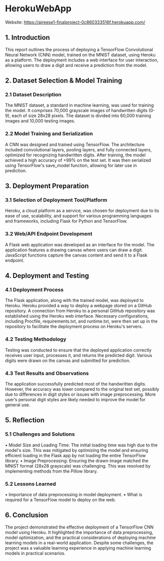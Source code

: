 # HerokuWebApp

Website: https://ajreese1-finalproject-0c860333516f.herokuapp.com/ 

## 1. Introduction
This report outlines the process of deploying a TensorFlow Convolutional Neural Network (CNN) model, trained on the MNIST dataset, using Heroku as a platform. The deployment includes a web interface for user interaction, allowing users to draw a digit and receive a prediction from the model.
## 2. Dataset Selection & Model Training
### 2.1 Dataset Description
The MNIST dataset, a standard in machine learning, was used for training the model. It comprises 70,000 grayscale images of handwritten digits (0-9), each of size 28x28 pixels. The dataset is divided into 60,000 training images and 10,000 testing images.
### 2.2 Model Training and Serialization
A CNN was designed and trained using TensorFlow. The architecture included convolutional layers, pooling layers, and fully connected layers, optimized for recognizing handwritten digits. After training, the model achieved a high accuracy of +99% on the test set. It was then serialized using TensorFlow's save_model function, allowing for later use in prediction.
## 3. Deployment Preparation
### 3.1 Selection of Deployment Tool/Platform
Heroku, a cloud platform as a service, was chosen for deployment due to its ease of use, scalability, and support for various programming languages and frameworks, including Flask for Python and TensorFlow.
### 3.2 Web/API Endpoint Development
A Flask web application was developed as an interface for the model. The application features a drawing canvas where users can draw a digit. JavaScript functions capture the canvas content and send it to a Flask endpoint.
## 4. Deployment and Testing
### 4.1 Deployment Process
The Flask application, along with the trained model, was deployed to Heroku. Heroku provided a way to deploy a webpage stored on a GitHub repository. A connection from Heroku to a personal GitHub repository was established using the Heroku web interface. Necessary configurations, including Procfile, requirements.txt, and runtime.txt, were then set up in the repository to facilitate the deployment process on Heroku's servers. 
### 4.2 Testing Methodology
Testing was conducted to ensure that the deployed application correctly receives user input, processes it, and returns the predicted digit. Various digits were drawn on the canvas and submitted for prediction.
### 4.3 Test Results and Observations
The application successfully predicted most of the handwritten digits. However, the accuracy was lower compared to the original test set, possibly due to differences in digit styles or issues with image preprocessing. More user’s personal digit styles are likely needed to improve the model for general use. 
## 5. Reflection
### 5.1 Challenges and Solutions
•	Model Size and Loading Time: The initial loading time was high due to the model's size. This was mitigated by optimizing the model and ensuring efficient loading in the Flask app by not loading the entire TensorFlow library.
•	Image Preprocessing: Ensuring the drawn image matched the MNIST format (28x28 grayscale) was challenging. This was resolved by implementing methods from the Pillow library. 
### 5.2 Lessons Learned
•	Importance of data preprocessing in model deployment.
•	What is required for a TensorFlow model to deploy on the web.
## 6. Conclusion
The project demonstrated the effective deployment of a TensorFlow CNN model using Heroku. It highlighted the importance of data preprocessing, model optimization, and the practical considerations of deploying machine learning models in a real-world application. Despite some challenges, the project was a valuable learning experience in applying machine learning models in practical scenarios.
